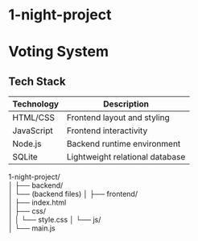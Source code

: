 # 1-night-project

# Voting System 

##  Tech Stack

| Technology | Description                         |
|------------|-------------------------------------|
| HTML/CSS   | Frontend layout and styling         |
| JavaScript | Frontend interactivity              |
| Node.js    | Backend runtime environment         |
| SQLite     | Lightweight relational database     |


1-night-project/              
│
├── backend/              
│   └── (backend files)
│
├── frontend/              
│   ├── index.html         
│   ├── css/               
│   │   └── style.css
│   └── js/               
│       └── main.js
